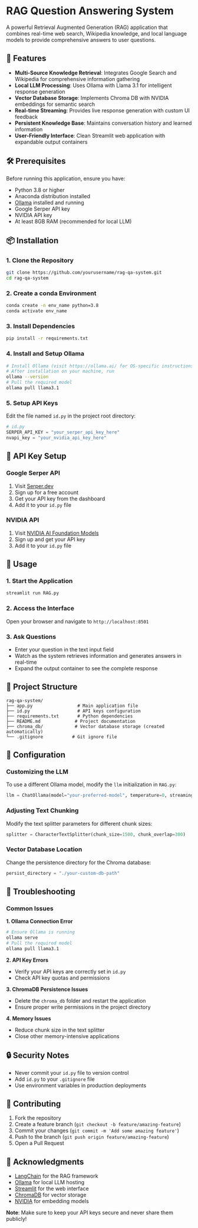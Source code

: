 
# RAG Question Answering System

A powerful Retrieval Augmented Generation (RAG) application that combines real-time web search, Wikipedia knowledge, and local language models to provide comprehensive answers to user questions.

## 🚀 Features

- **Multi-Source Knowledge Retrieval**: Integrates Google Search and Wikipedia for comprehensive information gathering
- **Local LLM Processing**: Uses Ollama with Llama 3.1 for intelligent response generation
- **Vector Database Storage**: Implements Chroma DB with NVIDIA embeddings for semantic search
- **Real-time Streaming**: Provides live response generation with custom UI feedback
- **Persistent Knowledge Base**: Maintains conversation history and learned information
- **User-Friendly Interface**: Clean Streamlit web application with expandable output containers


## 🛠️ Prerequisites

Before running this application, ensure you have:

- Python 3.8 or higher
- Anaconda distribution installed
- [Ollama](https://ollama.ai/) installed and running
- Google Serper API key
- NVIDIA API key
- At least 8GB RAM (recommended for local LLM)


## 📦 Installation

### 1. Clone the Repository

```bash
git clone https://github.com/yourusername/rag-qa-system.git
cd rag-qa-system
```


### 2. Create a conda Environment

```bash
conda create -n env_name python=3.8
conda activate env_name
```


### 3. Install Dependencies

```bash
pip install -r requirements.txt
```


### 4. Install and Setup Ollama


```bash
# Install Ollama (visit https://ollama.ai/ for OS-specific instructions)
# After installation on your machine, run
ollama --version
# Pull the required model
ollama pull llama3.1
```


### 5. Setup API Keys

Edit the file named `id.py` in the project root directory:

```python
# id.py
SERPER_API_KEY = "your_serper_api_key_here"
nvapi_key = "your_nvidia_api_key_here"
```


## 🔑 API Key Setup

### Google Serper API

1. Visit [Serper.dev](https://serper.dev/)
2. Sign up for a free account
3. Get your API key from the dashboard
4. Add it to your `id.py` file

### NVIDIA API

1. Visit [NVIDIA AI Foundation Models](https://www.nvidia.com/en-us/ai-data-science/foundation-models/)
2. Sign up and get your API key
3. Add it to your `id.py` file

## 🚀 Usage

### 1. Start the Application

```bash
streamlit run RAG.py
```


### 2. Access the Interface

Open your browser and navigate to `http://localhost:8501`

### 3. Ask Questions

- Enter your question in the text input field
- Watch as the system retrieves information and generates answers in real-time
- Expand the output container to see the complete response


## 📁 Project Structure

```
rag-qa-system/
├── app.py                 # Main application file
├── id.py                  # API keys configuration
├── requirements.txt       # Python dependencies
├── README.md             # Project documentation
├── chroma_db/            # Vector database storage (created automatically)
└── .gitignore           # Git ignore file
```


## 🔧 Configuration

### Customizing the LLM

To use a different Ollama model, modify the `llm` initialization in `RAG.py`:

```python
llm = ChatOllama(model="your-preferred-model", temperature=0, streaming=True)
```


### Adjusting Text Chunking

Modify the text splitter parameters for different chunk sizes:

```python
splitter = CharacterTextSplitter(chunk_size=1500, chunk_overlap=300)
```


### Vector Database Location

Change the persistence directory for the Chroma database:

```python
persist_directory = "./your-custom-db-path"
```


## 🐛 Troubleshooting

### Common Issues

**1. Ollama Connection Error**

```bash
# Ensure Ollama is running
ollama serve
# Pull the required model
ollama pull llama3.1
```

**2. API Key Errors**

- Verify your API keys are correctly set in `id.py`
- Check API key quotas and permissions

**3. ChromaDB Persistence Issues**

- Delete the `chroma_db` folder and restart the application
- Ensure proper write permissions in the project directory

**4. Memory Issues**

- Reduce chunk size in the text splitter
- Close other memory-intensive applications


## 🔒 Security Notes

- Never commit your `id.py` file to version control
- Add `id.py` to your `.gitignore` file
- Use environment variables in production deployments


## 🤝 Contributing

1. Fork the repository
2. Create a feature branch (`git checkout -b feature/amazing-feature`)
3. Commit your changes (`git commit -m 'Add some amazing feature'`)
4. Push to the branch (`git push origin feature/amazing-feature`)
5. Open a Pull Request



## 🙏 Acknowledgments

- [LangChain](https://python.langchain.com/) for the RAG framework
- [Ollama](https://ollama.ai/) for local LLM hosting
- [Streamlit](https://streamlit.io/) for the web interface
- [ChromaDB](https://www.trychroma.com/) for vector storage
- [NVIDIA](https://www.nvidia.com/) for embedding models



**Note**: Make sure to keep your API keys secure and never share them publicly!


